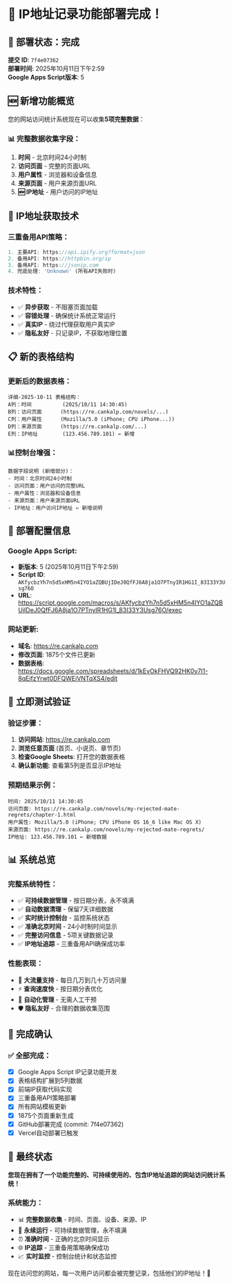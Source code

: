 # 📍 IP地址记录功能部署完成！

## 🎉 部署状态：完成

**提交 ID**: `7f4e07362`  
**部署时间**: 2025年10月11日下午2:59  
**Google Apps Script版本**: 5  

## 🆕 新增功能概览

您的网站访问统计系统现在可以收集**5项完整数据**：

### 📊 完整数据收集字段：
1. **时间** - 北京时间24小时制
2. **访问页面** - 完整的页面URL  
3. **用户属性** - 浏览器和设备信息
4. **来源页面** - 用户来源页面URL
5. **🆕 IP地址** - 用户访问的IP地址

## 🔧 IP地址获取技术

### 三重备用API策略：
```javascript
1. 主要API: https://api.ipify.org?format=json
2. 备用API: https://httpbin.org/ip  
3. 备用API: https://jsonip.com
4. 兜底处理: 'Unknown' (所有API失败时)
```

### 技术特性：
- ✅ **异步获取** - 不阻塞页面加载
- ✅ **容错处理** - 确保统计系统正常运行
- ✅ **真实IP** - 绕过代理获取用户真实IP
- ✅ **隐私友好** - 只记录IP，不获取地理位置

## 📋 新的表格结构

### 更新后的数据表格：
```
详细-2025-10-11 表格结构：
A列：时间          (2025/10/11 14:30:45)
B列：访问页面      (https://re.cankalp.com/novels/...)
C列：用户属性      (Mozilla/5.0 (iPhone; CPU iPhone...))
D列：来源页面      (https://re.cankalp.com/...)
E列：IP地址        (123.456.789.101) ← 新增
```

### 📊控制台增强：
```
数据字段说明 (新增部分)：
- 时间：北京时间24小时制
- 访问页面：用户访问的完整URL
- 用户属性：浏览器和设备信息
- 来源页面：用户来源页面URL
- IP地址：用户访问IP地址 ← 新增说明
```

## 🚀 部署配置信息

### Google Apps Script:
- **新版本**: 5 (2025年10月11日下午2:59)
- **Script ID**: `AKfycbzYh7n5d5xHM5n4IYO1aZQBUjIDeJ0QfFJ6A8ja1O7PTnyIR1HG1I_83I33Y3Usg76O`
- **URL**: https://script.google.com/macros/s/AKfycbzYh7n5d5xHM5n4IYO1aZQBUjIDeJ0QfFJ6A8ja1O7PTnyIR1HG1I_83I33Y3Usg76O/exec

### 网站更新:
- **域名**: https://re.cankalp.com
- **修改页面**: 1875个文件已更新
- **数据表格**: https://docs.google.com/spreadsheets/d/1kEvOkFHVQ92HK0y7I1-8qEjfzYrwt0DFQWEiVNTqXS4/edit

## 🧪 立即测试验证

### 验证步骤：
1. **访问网站**: https://re.cankalp.com
2. **浏览任意页面** (首页、小说页、章节页)
3. **检查Google Sheets**: 打开您的数据表格
4. **确认新功能**: 查看第5列是否显示IP地址

### 预期结果示例：
```
时间: 2025/10/11 14:30:45
访问页面: https://re.cankalp.com/novels/my-rejected-mate-regrets/chapter-1.html
用户属性: Mozilla/5.0 (iPhone; CPU iPhone OS 16_6 like Mac OS X)
来源页面: https://re.cankalp.com/novels/my-rejected-mate-regrets/
IP地址: 123.456.789.101 ← 新增数据
```

## 📊 系统总览

### 完整系统特性：
- ✅ **可持续数据管理** - 按日期分表，永不填满
- ✅ **自动数据清理** - 保留7天详细数据
- ✅ **实时统计控制台** - 监控系统状态
- ✅ **准确北京时间** - 24小时制时间显示
- ✅ **完整访问信息** - 5项关键数据记录
- ✅ **IP地址追踪** - 三重备用API确保成功率

### 性能表现：
- 🚀 **大流量支持** - 每日几万到几十万访问量
- ⚡ **查询速度快** - 按日期分表优化
- 🔄 **自动化管理** - 无需人工干预
- 🛡️ **隐私友好** - 合理的数据收集范围

## 🎯 完成确认

### ✅ 全部完成：
- [x] Google Apps Script IP记录功能开发
- [x] 表格结构扩展到5列数据  
- [x] 前端IP获取代码实现
- [x] 三重备用API策略部署
- [x] 所有网站模板更新
- [x] 1875个页面重新生成
- [x] GitHub部署完成 (commit: 7f4e07362)
- [x] Vercel自动部署已触发

## 🎊 最终状态

**您现在拥有了一个功能完整的、可持续使用的、包含IP地址追踪的网站访问统计系统！**

### 系统能力：
- 📊 **完整数据收集** - 时间、页面、设备、来源、IP
- 🔄 **永续运行** - 可持续数据管理，永不填满
- ⏰ **准确时间** - 正确的北京时间显示
- 🌐 **IP追踪** - 三重备用策略确保成功
- 📈 **实时监控** - 控制台统计和状态监控

现在访问您的网站，每一次用户访问都会被完整记录，包括他们的IP地址！🎉